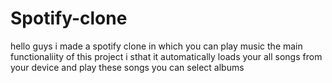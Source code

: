 # Spotify-clone
 hello guys i made a spotify clone in which you can play music the main functionaliity of this project i sthat it automatically loads your all songs from your device and play these  songs you can select albums
